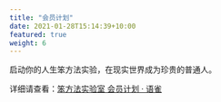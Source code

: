 ```yaml
---
title: "会员计划"
date: 2021-01-28T15:14:39+10:00
featured: true
weight: 6
---
```


启动你的人生笨方法实验，在现实世界成为珍贵的普通人。


详细请查看：[笨方法实验室 会员计划 · 语雀](https://www.yuque.com/hardwaylab/book/bq5a1v)
